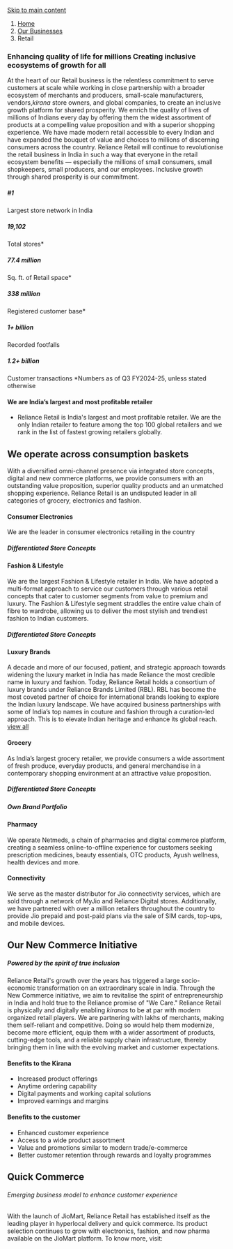 [ Skip to main content ](https://www.ril.com/businesses/<#main-navigation>)
  1. [Home](https://www.ril.com/businesses/</>)
  2. [Our Businesses](https://www.ril.com/businesses/<http:/www.ril.com/businesses>)
  3. Retail 


### Enhancing quality of life for millions Creating inclusive ecosystems of growth for all
At the heart of our Retail business is the relentless commitment to serve customers at scale while working in close partnership with a broader ecosystem of merchants and producers, small-scale manufacturers, vendors,_kirana_ store owners, and global companies, to create an inclusive growth platform for shared prosperity.
We enrich the quality of lives of millions of Indians every day by offering them the widest assortment of products at a compelling value proposition and with a superior shopping experience.
We have made modern retail accessible to every Indian and have expanded the bouquet of value and choices to millions of discerning consumers across the country.
Reliance Retail will continue to revolutionise the retail business in India in such a way that everyone in the retail ecosystem benefits — especially the millions of small consumers, small shopkeepers, small producers, and our employees. Inclusive growth through shared prosperity is our commitment.
##### #1
Largest store network in India
##### 19,102
Total stores*
##### 77.4 million
Sq. ft. of Retail space*
##### 338 million
Registered customer base*
##### 1+ billion
Recorded footfalls
##### 1.2+ billion
Customer transactions
*Numbers as of Q3 FY2024-25, unless stated otherwise 
####  We are India’s largest and most profitable retailer 
  * Reliance Retail is India's largest and most profitable retailer. We are the only Indian retailer to feature among the top 100 global retailers and we rank in the list of fastest growing retailers globally.


##  We operate across consumption baskets 
With a diversified omni-channel presence via integrated store concepts, digital and new commerce platforms, we provide consumers with an outstanding value proposition, superior quality products and an unmatched shopping experience. Reliance Retail is an undisputed leader in all categories of grocery, electronics and fashion.
####  Consumer Electronics 
We are the leader in consumer electronics retailing in the country
#####  Differentiated Store Concepts 
####  Fashion & Lifestyle 
We are the largest Fashion & Lifestyle retailer in India. We have adopted a multi-format approach to service our customers through various retail concepts that cater to customer segments from value to premium and luxury.
The Fashion & Lifestyle segment straddles the entire value chain of fibre to wardrobe, allowing us to deliver the most stylish and trendiest fashion to Indian customers.
#####  Differentiated Store Concepts 
####  Luxury Brands 
A decade and more of our focused, patient, and strategic approach towards widening the luxury market in India has made Reliance the most credible name in luxury and fashion.
Today, Reliance Retail holds a consortium of luxury brands under Reliance Brands Limited (RBL). RBL has become the most coveted partner of choice for international brands looking to explore the Indian luxury landscape.
We have acquired business partnerships with some of India’s top names in couture and fashion through a curation-led approach. This is to elevate Indian heritage and enhance its global reach.
[ view all ](https://www.ril.com/businesses/</about/products-brands>)
####  Grocery 
As India’s largest grocery retailer, we provide consumers a wide assortment of fresh produce, everyday products, and general merchandise in a contemporary shopping environment at an attractive value proposition.
#####  Differentiated Store Concepts 
#####  Own Brand Portfolio 
####  Pharmacy 
We operate Netmeds, a chain of pharmacies and digital commerce platform, creating a seamless online-to-offline experience for customers seeking prescription medicines, beauty essentials, OTC products, Ayush wellness, health devices and more.
####  Connectivity 
We serve as the master distributor for Jio connectivity services, which are sold through a network of MyJio and Reliance Digital stores. Additionally, we have partnered with over a million retailers throughout the country to provide Jio prepaid and post-paid plans via the sale of SIM cards, top-ups, and mobile devices.
##  Our New Commerce Initiative 
##### Powered by the spirit of true inclusion
Reliance Retail's growth over the years has triggered a large socio-economic transformation on an extraordinary scale in India. Through the New Commerce initiative, we aim to revitalise the spirit of entrepreneurship in India and hold true to the Reliance promise of "We Care." Reliance Retail is physically and digitally enabling _kiranas_ to be at par with modern organized retail players.
We are partnering with lakhs of merchants, making them self-reliant and competitive. Doing so would help them modernize, become more efficient, equip them with a wider assortment of products, cutting-edge tools, and a reliable supply chain infrastructure, thereby bringing them in line with the evolving market and customer expectations.
#### Benefits to the Kirana
  * Increased product offerings
  * Anytime ordering capability
  * Digital payments and working capital solutions
  * Improved earnings and margins


#### Benefits to the customer
  * Enhanced customer experience
  * Access to a wide product assortment
  * Value and promotions similar to modern trade/e-commerce
  * Better customer retention through rewards and loyalty programmes


##  Quick Commerce 
######  Emerging business model to enhance customer experience 
With the launch of JioMart, Reliance Retail has established itself as the leading player in hyperlocal delivery and quick commerce. Its product selection continues to grow with electronics, fashion, and now pharma available on the JioMart platform.
To know more, visit: 
